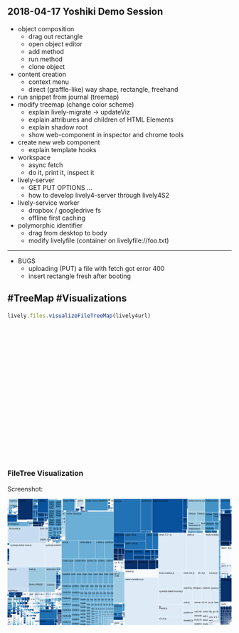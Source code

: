 ## 2018-04-17 Yoshiki Demo Session

- object composition
  - drag out rectangle
  - open object editor
  - add method
  - run method
  - clone object
- content creation
  - context menu
  - direct (graffle-like) way shape, rectangle, freehand
- run snippet from journal (treemap)
- modify treemap (change color scheme)
  - explain lively-migrate -> updateViz
  - explain attribures and children of HTML Elements 
  - explain shadow root
  - show web-component in inspector and chrome tools
- create new web component 
  - explain template hooks
- workspace
  - async fetch
  - do it, print it, inspect it
- lively-server
  - GET PUT OPTIONS ...
  - how to develop lively4-server through lively4S2
- lively-service worker
  - dropbox / googledrive fs
  - offline first caching
- polymorphic identifier
  - drag from desktop to body 
  - modify livelyfile (container on livelyfile://foo.txt)

----


- BUGS
  - uploading (PUT) a file with fetch got error 400
  - insert rectangle fresh after booting

## #TreeMap #Visualizations

```javascript
lively.files.visualizeFileTreeMap(lively4url)

```

<div style="position:relative;width:300px;height:300px">
  <lively-d3-treemap style="position: absolute; top: 0px; left: 0px; width: 100%; height: 100%"></lively-d3-treemap>
</div>


### FileTree Visualization


<script>
(async () => {
  var tree = await lively.files.fileTree(lively4url + "/doc/")
  var src = tree.children.find(ea => ea.name == "src")
  // src.children = src.children.filter(ea => ea.name != "external")
  var div = await lively.create("div")
  div.style = "background-color: gray; width: 800px; height:600px; position: relative"
  var tm = await lively.create("lively-d3-treemap")
  tm.style = "position: absolute; top: 0px; left: 0px; width: 100%; height: 100%"
  div.appendChild(tm)
  tm.setTreeData(tree)
  return div
})()
</script>

Screenshot:

<img src="2018-04-17_lively-d3-treemap.png">





